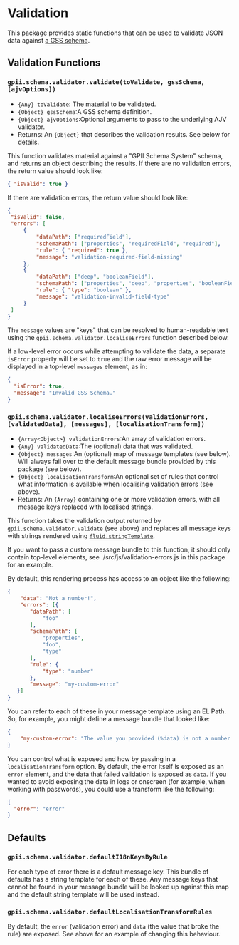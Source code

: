# Validation

This package provides static functions that can be used to validate JSON data against [a GSS schema](./gss.md).

## Validation Functions

### `gpii.schema.validator.validate(toValidate, gssSchema, [ajvOptions])`

* `{Any} toValidate`: The material to be validated.
* `{Object} gssSchema`:A GSS schema definition.
* `{Object} ajvOptions`:Optional arguments to pass to the underlying AJV validator.
* Returns: An `{Object}` that describes the validation results.  See below for details.

This function validates material against a "GPII Schema System" schema, and returns an object describing the results.
If there are no validation errors, the return value should look like:

```json
{ "isValid": true }
```

If there are validation errors, the return value should look like:

```json
{
 "isValid": false,
 "errors": [
     {
         "dataPath": ["requiredField"],
         "schemaPath": ["properties", "requiredField", "required"],
         "rule": { "required": true },
         "message": "validation-required-field-missing"
     },
     {
         "dataPath": ["deep", "booleanField"],
         "schemaPath": ["properties", "deep", "properties", "booleanField", "type"],
         "rule": { "type": "boolean" },
         "message": "validation-invalid-field-type"
     }
 ]
}
```

The `message` values are "keys" that can be resolved to human-readable text using the
`gpii.schema.validator.localiseErrors` function described below.

If a low-level error occurs while attempting to validate the data, a separate `isError` property will be set to `true`
and the raw error message will be displayed in a top-level `messages` element, as in:

```json
{
  "isError": true,
  "message": "Invalid GSS Schema."
}
```

### `gpii.schema.validator.localiseErrors(validationErrors, [validatedData], [messages], [localisationTransform])`

* `{Array<Object>} validationErrors`:An array of validation errors.
* `{Any} validatedData`:The (optional) data that was validated.
* `{Object} messages`:An (optional) map of message templates (see below).  Will always fail over to the default message bundle provided by this package (see below).
* `{Object} localisationTransform`:An optional set of rules that control what information is available when localising validation errors (see above).
* Returns: An `{Array}` containing one or more validation errors, with all message keys replaced with localised strings.

This function takes the validation output returned by `gpii.schema.validator.validate` (see above) and replaces all
message keys with strings rendered using
[`fluid.stringTemplate`](https://docs.fluidproject.org/infusion/development/CoreAPI.html#fluidstringtemplatetemplate-terms).

If you want to pass a custom message bundle to this function, it should only contain top-level elements, see
./src/js/validation-errors.js in this package for an example.

By default, this rendering process has access to an object like the following:

```json
{
    "data": "Not a number!",
    "errors": [{
       "dataPath": [
           "foo"
       ],
       "schemaPath": [
           "properties",
           "foo",
           "type"
       ],
       "rule": {
           "type": "number"
       },
       "message": "my-custom-error"
   }]
}
```

You can refer to each of these in your message template using an EL Path.  So, for example, you might define a message
bundle that looked like:

```json
{
    "my-custom-error": "The value you provided (%data) is not a number."
}
```

You can control what is exposed and how  by passing in a `localisationTransform` option.  By default, the error itself
is exposed as an `error` element, and the data that failed validation is exposed as `data`.  If you wanted to avoid
exposing the data in logs or onscreen (for example, when working with passwords), you could use a transform like the
following:

```json
{
  "error": "error"
}
```

## Defaults

### `gpii.schema.validator.defaultI18nKeysByRule`

For each type of error there is a default message key.  This bundle of defaults has a string template for each of these.
Any message keys that cannot be found in your message bundle will be looked up against this map and the default string
template will be used instead.

### `gpii.schema.validator.defaultLocalisationTransformRules`

By default, the `error` (validation error) and `data` (the value that broke the rule) are exposed.  See above for an
example of changing this behaviour.